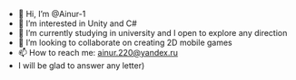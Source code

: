 - 👋 Hi, I’m @Ainur-1
- 👀 I’m interested in Unity and C#
- 🌱 I’m currently studying in university and I open to explore any direction
- 💞️ I’m looking to collaborate on creating 2D mobile games
- 📫 How to reach me: ainur.220@yandex.ru
- I will be glad to answer any letter)
